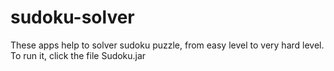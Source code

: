 # sudoku-solver
These apps help to solver sudoku puzzle, from easy level to very hard level. 
To run it, click the file Sudoku.jar
